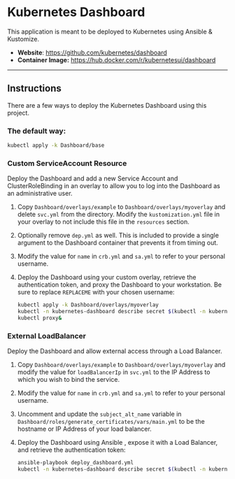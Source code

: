 # Kubernetes Dashboard

This application is meant to be deployed to Kubernetes using Ansible & Kustomize. 

* **Website**: https://github.com/kubernetes/dashboard
* **Container Image:** https://hub.docker.com/r/kubernetesui/dashboard

<hr>

## Instructions

There are a few ways to deploy the Kubernetes Dashboard using this project.

### The default way:

   ```bash
   kubectl apply -k Dashboard/base
   ```



### Custom ServiceAccount Resource

Deploy the Dashboard and add a new Service Account and ClusterRoleBinding in an overlay to allow you to log into the Dashboard as an administrative user.

   1. Copy `Dashboard/overlays/example` to `Dashboard/overlays/myoverlay` and delete `svc.yml` from the directory. Modify the `kustomization.yml` file in your overlay to not include this file in the `resources` section.

   2. Optionally remove `dep.yml` as well. This is included to provide a single argument to the Dashboard container that prevents it from timing out.

   3. Modify the value for `name` in `crb.yml` and `sa.yml` to refer to your personal username.

   4. Deploy the Dashboard using your custom overlay, retrieve the authentication token, and proxy the Dashboard to your workstation. Be sure to replace `REPLACEME` with your chosen username:

      ```bash
      kubectl apply -k Dashboard/overlays/myoverlay
      kubectl -n kubernetes-dashboard describe secret $(kubectl -n kubernetes-dashboard get secret | grep REPLACEME | awk '{print $1}')
      kubectl proxy&
      ```



### External LoadBalancer

Deploy the Dashboard and allow external access through a Load Balancer.

   1. Copy `Dashboard/overlays/example` to `Dashboard/overlays/myoverlay` and modify the value for `loadBalancerIp` in `svc.yml` to the IP Address to which you wish to bind the service.

   2. Modify the value for `name` in `crb.yml` and `sa.yml` to refer to your personal username.

   3. Uncomment and update the `subject_alt_name`  variable in `Dashboard/roles/generate_certificates/vars/main.yml`  to be the hostname or IP Address of your load balancer.

   4. Deploy the Dashboard using Ansible , expose it with a Load Balancer, and retrieve the authentication token:

      ```bash
      ansible-playbook deploy_dashboard.yml
      kubectl -n kubernetes-dashboard describe secret $(kubectl -n kubernetes-dashboard get secret | grep REPLACEME | awk '{print $1}')
      ```